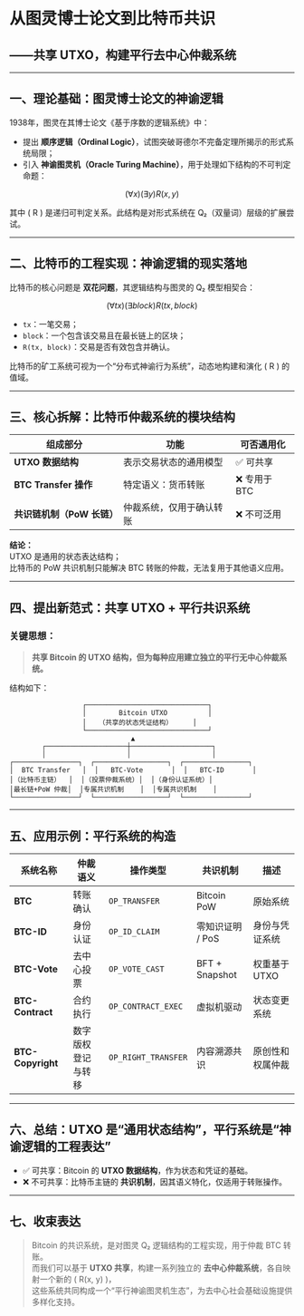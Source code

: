 
# 从图灵博士论文到比特币共识  
## ——共享 UTXO，构建平行去中心仲裁系统

---

## 一、理论基础：图灵博士论文的神谕逻辑

1938年，图灵在其博士论文《基于序数的逻辑系统》中：

- 提出 **顺序逻辑（Ordinal Logic）**，试图突破哥德尔不完备定理所揭示的形式系统局限；
- 引入 **神谕图灵机（Oracle Turing Machine）**，用于处理如下结构的不可判定命题：

```math
(∀x)(∃y)R(x, y)
```

其中 \( R \) 是递归可判定关系。此结构是对形式系统在 Q₂（双量词）层级的扩展尝试。

---

## 二、比特币的工程实现：神谕逻辑的现实落地

比特币的核心问题是 **双花问题**，其逻辑结构与图灵的 Q₂ 模型相契合：

```math
(∀tx)(∃block) R(tx, block)
```

- `tx`：一笔交易；
- `block`：一个包含该交易且在最长链上的区块；
- `R(tx, block)`：交易是否有效包含并确认。

比特币的矿工系统可视为一个“分布式神谕行为系统”，动态地构建和演化 \( R \) 的值域。

---

## 三、核心拆解：比特币仲裁系统的模块结构

| 组成部分 | 功能 | 可否通用化 |
|----------|------|-------------|
| **UTXO 数据结构** | 表示交易状态的通用模型 | ✅ 可共享 |
| **BTC Transfer 操作** | 特定语义：货币转账 | ❌ 专用于 BTC |
| **共识链机制（PoW 长链）** | 仲裁系统，仅用于确认转账 | ❌ 不可泛用 |

**结论：**  
UTXO 是通用的状态表达结构；  
比特币的 PoW 共识机制只能解决 BTC 转账的仲裁，无法复用于其他语义应用。

---

## 四、提出新范式：共享 UTXO + 平行共识系统

### 关键思想：

> **共享 Bitcoin 的 UTXO 结构，但为每种应用建立独立的平行无中心仲裁系统。**

结构如下：

```
                  ┌──────────────────────────────┐
                  │        Bitcoin UTXO          │
                  │   （共享的状态凭证结构）     │
                  └──────────────────────────────┘
                              ▲
        ┌────────────────────┼────────────────────┐
        │                    │                    │
┌────────────────┐  ┌──────────────────┐  ┌────────────────┐
│  BTC Transfer   │  │   BTC-Vote       │  │   BTC-ID       │
│（比特币主链）  │  │（投票仲裁系统）│  │（身份认证系统）│
│最长链+PoW 仲裁│  │专属共识机制    │  │专属共识机制    │
└────────────────┘  └──────────────────┘  └────────────────┘
```

---

## 五、应用示例：平行系统的构造

| 系统名称 | 仲裁语义 | 操作类型 | 共识机制 | 描述 |
|----------|----------|----------|----------|------|
| **BTC** | 转账确认 | `OP_TRANSFER` | Bitcoin PoW | 原始系统 |
| **BTC-ID** | 身份认证 | `OP_ID_CLAIM` | 零知识证明 / PoS | 身份与凭证系统 |
| **BTC-Vote** | 去中心投票 | `OP_VOTE_CAST` | BFT + Snapshot | 权重基于 UTXO |
| **BTC-Contract** | 合约执行 | `OP_CONTRACT_EXEC` | 虚拟机驱动 | 状态变更系统 |
| **BTC-Copyright** | 数字版权登记与转移 | `OP_RIGHT_TRANSFER` | 内容溯源共识 | 原创性和权属仲裁 |

---

## 六、总结：UTXO 是“通用状态结构”，平行系统是“神谕逻辑的工程表达”

- ✅ 可共享：Bitcoin 的 **UTXO 数据结构**，作为状态和凭证的基础。
- ❌ 不可共享：比特币主链的 **共识机制**，因其语义特化，仅适用于转账操作。

---

## 七、收束表达

> Bitcoin 的共识系统，是对图灵 Q₂ 逻辑结构的工程实现，用于仲裁 BTC 转账。  
> 而我们可以基于 **UTXO 共享**，构建一系列独立的 **去中心仲裁系统**，各自映射一个新的 \( R(x, y) \)，  
> 这些系统共同构成一个“平行神谕图灵机生态”，为去中心社会基础设施提供多样化支持。
